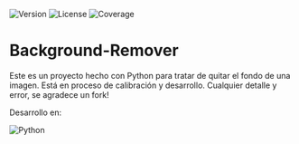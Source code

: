 ![Version](https://img.shields.io/badge/Version-1.0-blue.svg)
![License](https://img.shields.io/badge/License-GNU%20GPL--3.0-blue.svg)
![Coverage](https://img.shields.io/badge/Coverage-20%25-tomato.svg)



# Background-Remover

Este es un proyecto hecho con Python para tratar de quitar el fondo de una imagen.
Está en proceso de calibración y desarrollo.
Cualquier detalle y error, se agradece un fork!

Desarrollo en: 

![Python](https://img.shields.io/badge/Python-3.x-lightgreen.svg)

